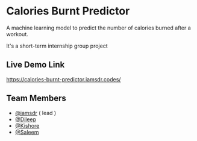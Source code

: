 
# Calories Burnt Predictor

A machine learning model to predict the number of calories burned after a workout.

It's a short-term internship group project




## Live Demo Link

  https://calories-burnt-predictor.iamsdr.codes/


## Team Members

- [@iamsdr](https://www.github.com/iamsdr) ( lead )
- [@Dileep](https://www.github.com/dileep990)
- [@Kishore](https://www.github.com/Saikishore11)
- [@Saleem](https://www.github.com/Saleemshaik2002)

